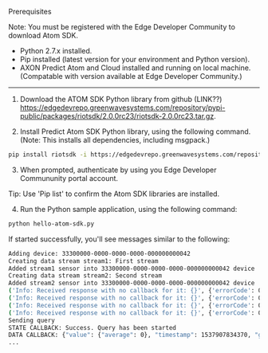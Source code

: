 Prerequisites

Note: You must be registered with the Edge Developer Community to download Atom SDK.

- Python 2.7.x installed.
- Pip installed (latest version for your environment and Python version).
- AXON Predict Atom and Cloud installed and running on local machine. (Compatable with version available at Edge Developer Community.)

---

1. Download the ATOM SDK Python library from github (LINK??) https://edgedevrepo.greenwavesystems.com/repository/pypi-public/packages/riotsdk/2.0.0rc23/riotsdk-2.0.0rc23.tar.gz.

2. Install Predict Atom SDK Python library, using the following command. (Note: This installs all dependencies, including msgpack.)

```bash
pip install riotsdk -i https://edgedevrepo.greenwavesystems.com/repository/pypi-public/simple
```
3. When prompted, authenticate by using you Edge Developer Commununity portal account. 

Tip:
Use 'Pip list' to confirm the Atom SDK libraries are installed. 

4. Run the Python sample application, using the following command: 

```bash
python hello-atom-sdk.py
```

If started successfully, you'll see messages similar to the following:

```bash
Adding device: 33300000-0000-0000-0000-000000000042
Creating data stream stream1: First stream
Added stream1 sensor into 33300000-0000-0000-0000-000000000042 device
Creating data stream stream2: Second stream
Added stream2 sensor into 33300000-0000-0000-0000-000000000042 device
('Info: Received response with no callback for it: {}', {'errorCode': 0, 'body': '{}', 'errorMessage': 'Device successfully added', 'type': 'RESPONSE', 'correlationId': 2})
('Info: Received response with no callback for it: {}', {'errorCode': 0, 'body': '{}', 'errorMessage': 'Successfully updated device metadata', 'type': 'RESPONSE', 'correlationId': 3})
('Info: Received response with no callback for it: {}', {'errorCode': 0, 'body': '{}', 'errorMessage': 'Successfully updated device metadata', 'type': 'RESPONSE', 'correlationId': 4})
('Info: Received response with no callback for it: {}', {'errorCode': 0, 'body': '{}', 'errorMessage': 'Successfully updated device metadata', 'type': 'RESPONSE', 'correlationId': 5})
Sending query
STATE CALLBACK: Success. Query has been started
DATA CALLBACK: {"value": {"average": 0}, "timestamp": 1537907834370, "groupType": "device", "groupKey": "33300000-0000-0000-0000-000000000042"}
...
```
